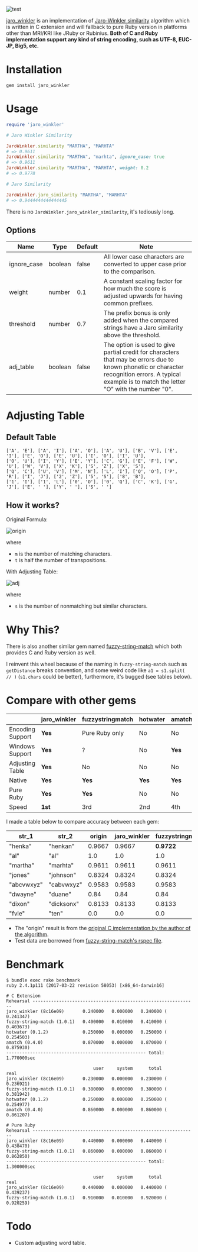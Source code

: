 ![test](https://github.com/tonytonyjan/jaro_winkler/actions/workflows/test.yml/badge.svg)

[jaro_winkler](https://rubygems.org/gems/jaro_winkler) is an implementation of [Jaro-Winkler similarity](http://en.wikipedia.org/wiki/Jaro%E2%80%93Winkler_distance) algorithm which is written in C extension and will fallback to pure Ruby version in platforms other than MRI/KRI like JRuby or Rubinius. **Both of C and Ruby implementation support any kind of string encoding, such as UTF-8, EUC-JP, Big5, etc.**

# Installation

```
gem install jaro_winkler
```

# Usage

```ruby
require 'jaro_winkler'

# Jaro Winkler Similarity

JaroWinkler.similarity "MARTHA", "MARHTA"
# => 0.9611
JaroWinkler.similarity "MARTHA", "marhta", ignore_case: true
# => 0.9611
JaroWinkler.similarity "MARTHA", "MARHTA", weight: 0.2
# => 0.9778

# Jaro Similarity

JaroWinkler.jaro_similarity "MARTHA", "MARHTA"
# => 0.9444444444444445
```

There is no `JaroWinkler.jaro_winkler_similarity`, it's tediously long.

## Options

Name        | Type    | Default | Note
----------- | ------  | ------- | ------------------------------------------------------------------------------------------------------------
ignore_case | boolean | false   | All lower case characters are converted to upper case prior to the comparison.
weight      | number  | 0.1     | A constant scaling factor for how much the score is adjusted upwards for having common prefixes.
threshold   | number  | 0.7     | The prefix bonus is only added when the compared strings have a Jaro similarity above the threshold.
adj_table   | boolean | false   | The option is used to give partial credit for characters that may be errors due to known phonetic or character recognition errors. A typical example is to match the letter "O" with the number "0".

# Adjusting Table

## Default Table

```
['A', 'E'], ['A', 'I'], ['A', 'O'], ['A', 'U'], ['B', 'V'], ['E', 'I'], ['E', 'O'], ['E', 'U'], ['I', 'O'], ['I', 'U'],
['O', 'U'], ['I', 'Y'], ['E', 'Y'], ['C', 'G'], ['E', 'F'], ['W', 'U'], ['W', 'V'], ['X', 'K'], ['S', 'Z'], ['X', 'S'],
['Q', 'C'], ['U', 'V'], ['M', 'N'], ['L', 'I'], ['Q', 'O'], ['P', 'R'], ['I', 'J'], ['2', 'Z'], ['5', 'S'], ['8', 'B'],
['1', 'I'], ['1', 'L'], ['0', 'O'], ['0', 'Q'], ['C', 'K'], ['G', 'J'], ['E', ' '], ['Y', ' '], ['S', ' ']
```

## How it works?

Original Formula:

![origin](https://chart.googleapis.com/chart?cht=tx&chs&chl=%5Cbegin%7Bcases%7D0%26%7B%5Ctext%7Bif%20%7Dm%3D0%7D%5C%5C%5Cfrac%7B1%7D%7B3%7D(%5Cfrac%7Bm%7D%7B%5Cleft%7Cs1%5Cright%7C%7D%2B%5Cfrac%7Bm%7D%7B%5Cleft%7Cs2%5Cright%7C%7D%2B%5Cfrac%7Bm-t%7D%7Bm%7D)%26%5Ctext%7Bothers%7D%5Cend%7Bcases%7D)

where

- `m` is the number of matching characters.
- `t` is half the number of transpositions.

With Adjusting Table:

![adj](https://chart.googleapis.com/chart?cht=tx&chs&chl=%5Cbegin%7Bcases%7D0%26%5Ctext%7Bif%20%7Dm%3D0%5C%5C%5Cfrac%7B1%7D%7B3%7D(%5Cfrac%7B%5Cfrac%7Bs%7D%7B10%7D%2Bm%7D%7B%5Cleft%7Cs1%5Cright%7C%7D%2B%5Cfrac%7B%5Cfrac%7Bs%7D%7B10%7D%2Bm%7D%7B%5Cleft%7Cs2%5Cright%7C%7D%2B%5Cfrac%7Bm-t%7D%7Bm%7D)%26%5Ctext%7Bothers%7D%5Cend%7Bcases%7D)

where

- `s` is the number of nonmatching but similar characters.

# Why This?

There is also another similar gem named [fuzzy-string-match](https://github.com/kiyoka/fuzzy-string-match) which both provides C and Ruby version as well.

I reinvent this wheel because of the naming in `fuzzy-string-match` such as `getDistance` breaks convention, and some weird code like `a1 = s1.split( // )` (`s1.chars` could be better), furthermore, it's bugged (see tables below).

# Compare with other gems

|                 | jaro_winkler | fuzzystringmatch | hotwater | amatch  |
|-----------------|--------------|------------------|----------|---------|
| Encoding Support| **Yes**      | Pure Ruby only   | No       | No      |
| Windows Support | **Yes**      | ?                | No       | **Yes** |
| Adjusting Table | **Yes**      | No               | No       | No      |
| Native          | **Yes**      | **Yes**          | **Yes**  | **Yes** |
| Pure Ruby       | **Yes**      | **Yes**          | No       | No      |
| Speed           | **1st**      | 3rd              | 2nd      | 4th     |

I made a table below to compare accuracy between each gem:

str_1      | str_2      | origin | jaro_winkler | fuzzystringmatch | hotwater | amatch
---        | ---        | ---    | ---          | ---              | ---      | ---
"henka"    | "henkan"   | 0.9667 | 0.9667       | **0.9722**       | 0.9667   | **0.9444**
"al"       | "al"       | 1.0    | 1.0          | 1.0              | 1.0      | 1.0
"martha"   | "marhta"   | 0.9611 | 0.9611       | 0.9611           | 0.9611   | **0.9444**
"jones"    | "johnson"  | 0.8324 | 0.8324       | 0.8324           | 0.8324   | **0.7905**
"abcvwxyz" | "cabvwxyz" | 0.9583 | 0.9583       | 0.9583           | 0.9583   | 0.9583
"dwayne"   | "duane"    | 0.84   | 0.84         | 0.84             | 0.84     | **0.8222**
"dixon"    | "dicksonx" | 0.8133 | 0.8133       | 0.8133           | 0.8133   | **0.7667**
"fvie"     | "ten"      | 0.0    | 0.0          | 0.0              | 0.0      | 0.0

- The "origin" result is from the [original C implementation by the author of the algorithm](http://web.archive.org/web/20100227020019/http://www.census.gov/geo/msb/stand/strcmp.c).
- Test data are borrowed from [fuzzy-string-match's rspec file](https://github.com/kiyoka/fuzzy-string-match/blob/master/test/basic_pure_spec.rb).

# Benchmark

```
$ bundle exec rake benchmark
ruby 2.4.1p111 (2017-03-22 revision 58053) [x86_64-darwin16]

# C Extension
Rehearsal --------------------------------------------------------------
jaro_winkler (8c16e09)       0.240000   0.000000   0.240000 (  0.241347)
fuzzy-string-match (1.0.1)   0.400000   0.010000   0.410000 (  0.403673)
hotwater (0.1.2)             0.250000   0.000000   0.250000 (  0.254503)
amatch (0.4.0)               0.870000   0.000000   0.870000 (  0.875930)
----------------------------------------------------- total: 1.770000sec

                                 user     system      total        real
jaro_winkler (8c16e09)       0.230000   0.000000   0.230000 (  0.236921)
fuzzy-string-match (1.0.1)   0.380000   0.000000   0.380000 (  0.381942)
hotwater (0.1.2)             0.250000   0.000000   0.250000 (  0.254977)
amatch (0.4.0)               0.860000   0.000000   0.860000 (  0.861207)

# Pure Ruby
Rehearsal --------------------------------------------------------------
jaro_winkler (8c16e09)       0.440000   0.000000   0.440000 (  0.438470)
fuzzy-string-match (1.0.1)   0.860000   0.000000   0.860000 (  0.862850)
----------------------------------------------------- total: 1.300000sec

                                 user     system      total        real
jaro_winkler (8c16e09)       0.440000   0.000000   0.440000 (  0.439237)
fuzzy-string-match (1.0.1)   0.910000   0.010000   0.920000 (  0.920259)
```

# Todo

- Custom adjusting word table.
